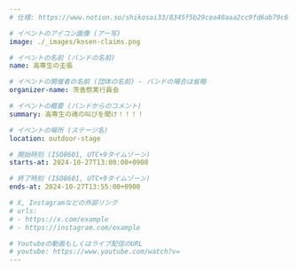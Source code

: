 ```yaml
---
# 仕様: https://www.notion.so/shikosai33/8345f5b29cea40aaa2cc9fd6ab79c6a6?pvs=4#9ae1134163bc41fca64fb5161acf4e19

# イベントのアイコン画像 (アー写)
image: ./_images/kosen-claims.png

# イベントの名前 (バンドの名前)
name: 高専生の主張

# イベントの開催者の名前 (団体の名前) - バンドの場合は省略
organizer-name: 茨香祭実行員会

# イベントの概要 (バンドからのコメント)
summary: 高専生の魂の叫びを聞け！！！！

# イベントの場所 (ステージ名)
location: outdoor-stage

# 開始時刻 (ISO8601, UTC+9タイムゾーン)
starts-at: 2024-10-27T13:00:00+0900

# 終了時刻 (ISO8601, UTC+9タイムゾーン)
ends-at: 2024-10-27T13:55:00+0900

# X, Instagramなどの外部リンク
# urls:
# - https://x.com/example
# - https://instagram.com/example

# Youtubeの動画もしくはライブ配信のURL
# youtube: https://www.youtube.com/watch?v=
---
```

